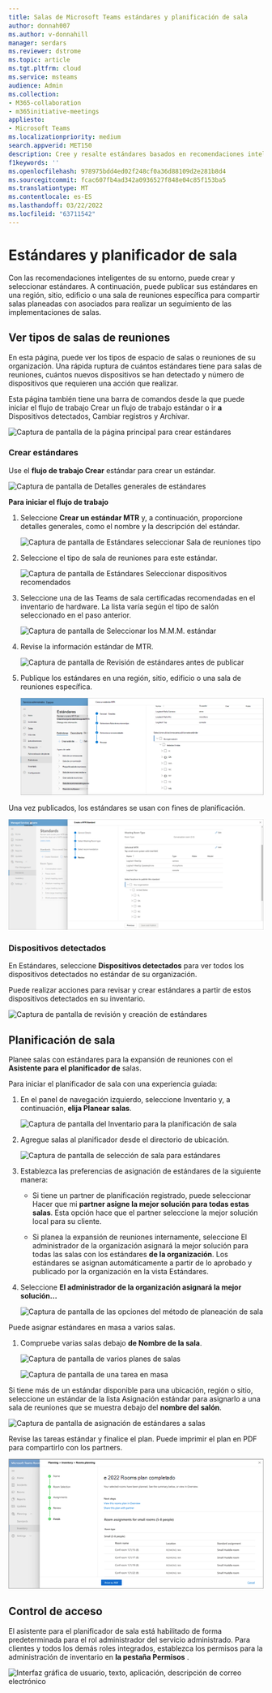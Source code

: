 ```yaml
---
title: Salas de Microsoft Teams estándares y planificación de sala
author: donnah007
ms.author: v-donnahill
manager: serdars
ms.reviewer: dstrome
ms.topic: article
ms.tgt.pltfrm: cloud
ms.service: msteams
audience: Admin
ms.collection:
- M365-collaboration
- m365initiative-meetings
appliesto:
- Microsoft Teams
ms.localizationpriority: medium
search.appverid: MET150
description: Cree y resalte estándares basados en recomendaciones inteligentes de su entorno.
f1keywords: ''
ms.openlocfilehash: 978975bdd4ed02f248cf0a36d88109d2e281b8d4
ms.sourcegitcommit: fcac607fb4ad342a0936527f848e04c85f153ba5
ms.translationtype: MT
ms.contentlocale: es-ES
ms.lasthandoff: 03/22/2022
ms.locfileid: "63711542"
---
```

# <a name="standards-and-room-planner"></a>Estándares y planificador de sala

Con las recomendaciones inteligentes de su entorno, puede crear y seleccionar estándares. A continuación, puede publicar sus estándares en una región, sitio, edificio o una sala de reuniones específica para compartir salas planeadas con asociados para realizar un seguimiento de las implementaciones de salas.

## <a name="view-meeting-room-types"></a>Ver tipos de salas de reuniones

En esta página, puede ver los tipos de espacio de salas o reuniones de su organización. Una rápida ruptura de cuántos estándares tiene para salas de reuniones, cuántos nuevos dispositivos se han detectado y número de dispositivos que requieren una acción que realizar.

Esta página también tiene una barra de comandos desde la que puede iniciar el flujo de trabajo Crear un flujo de trabajo estándar o ir  **a** Dispositivos detectados, Cambiar registros y Archivar.

![Captura de pantalla de la página principal para crear estándares](../media/standards-and-room-planner-001.png)
### <a name="create-standards"></a>Crear estándares

Use el **flujo de trabajo Crear** estándar para crear un estándar.

![Captura de pantalla de Detalles generales de estándares](../media/standards-and-room-planner-001.png)

**Para iniciar el flujo de trabajo**

1. Seleccione **Crear un estándar MTR** y, a continuación, proporcione detalles generales, como el nombre y la descripción del estándar.

   ![Captura de pantalla de Estándares seleccionar Sala de reuniones tipo](../media/standards-and-room-planner-002.png)

1. Seleccione el tipo de sala de reuniones para este estándar.

   ![Captura de pantalla de Estándares Seleccionar dispositivos recomendados](../media/standards-and-room-planner-003.png)

1. Seleccione una de las Teams de sala certificadas recomendadas en el inventario de hardware. La lista varía según el tipo de salón seleccionado en el paso anterior.

   ![Captura de pantalla de Seleccionar los M.M.M. estándar](../media/standards-and-room-planner-004.png)


1. Revise la información estándar de MTR.

   ![Captura de pantalla de Revisión de estándares antes de publicar](../media/standards-and-room-planner-005.png)

1. Publique los estándares en una región, sitio, edificio o una sala de reuniones específica.

   ![Captura de pantalla de lugares para publicar los estándares.](../media/standards-and-room-planner-006.png)

Una vez publicados, los estándares se usan con fines de planificación.

![Captura de pantalla del estándar publicado correctamente'](../media/standards-and-room-planner-008.png)
### <a name="discovered-devices"></a>Dispositivos detectados

En Estándares, seleccione **Dispositivos detectados** para ver todos los dispositivos detectados no estándar de su organización.


Puede realizar acciones para revisar y crear estándares a partir de estos dispositivos detectados en su inventario.

![Captura de pantalla de revisión y creación de estándares](../media/standards-and-room-planner-009.png)

## <a name="room-planning"></a>Planificación de sala

Planee salas con estándares para la expansión de reuniones con el **Asistente para el planificador de** salas.

Para iniciar el planificador de sala con una experiencia guiada:

1. En el panel de navegación izquierdo, seleccione Inventario y, a continuación, **elija Planear salas**.

   ![Captura de pantalla del Inventario para la planificación de sala](../media/standards-and-room-planner-010.png)

1. Agregue salas al planificador desde el directorio de ubicación.

   ![Captura de pantalla de selección de sala para estándares](../media/standards-and-room-planner-011.png)

1. Establezca las preferencias de asignación de estándares de la siguiente manera:

   - Si tiene un partner de planificación registrado, puede seleccionar Hacer que mi **partner asigne la mejor solución para todas estas salas**. Esta opción hace que el partner seleccione la mejor solución local para su cliente.

   - Si planea la expansión de reuniones internamente, seleccione El administrador de la organización asignará la mejor solución para todas las salas con los estándares **de la organización**. Los estándares se asignan automáticamente a partir de lo aprobado y publicado por la organización en la vista Estándares.

1. Seleccione **El administrador de la organización asignará la mejor solución...**

   ![Captura de pantalla de las opciones del método de planeación de sala](../media/standards-and-room-planner-012.png)

Puede asignar estándares en masa a varios salas.

1. Compruebe varias salas debajo **de Nombre de la sala**.

   ![Captura de pantalla de varios planes de salas](../media/standards-and-room-planner-013.png)

   ![Captura de pantalla de una tarea en masa](../media/standards-and-room-planner-014.png)

Si tiene más de un estándar disponible para una ubicación, región o sitio, seleccione un estándar de la lista  Asignación estándar para asignarlo a una sala de reuniones que se muestra debajo del **nombre del salón**.

![Captura de pantalla de asignación de estándares a salas](../media/standards-and-room-planner-015.png)

Revise las tareas estándar y finalice el plan. Puede imprimir el plan en PDF para compartirlo con los partners.

![Captura de pantalla de los planes de salas completados](../media/standards-and-room-planner-016.png)

## <a name="access-control"></a>Control de acceso

El asistente para el planificador de sala está habilitado de forma predeterminada para el rol administrador del servicio administrado. Para clientes y todos los demás roles integrados, establezca los permisos para la administración de inventario en **la pestaña Permisos** .

![Interfaz gráfica de usuario, texto, aplicación, descripción de correo electrónico](../media/standards-and-room-planner-017.png)
